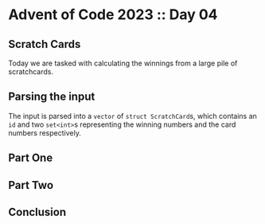 # Advent of Code 2023 :: Day 04

## Scratch Cards

Today we are tasked with calculating the winnings from a large pile of scratchcards.

## Parsing the input

The input is parsed into a `vector` of `struct ScratchCard`s, which contains an `id` and two `set<int>`s representing
the winning numbers and the card numbers respectively.

## Part One

## Part Two

## Conclusion

